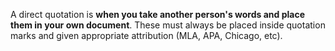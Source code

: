 A direct quotation is **when you take another person's words and place them in your own document**. These must always be placed inside quotation marks and given appropriate attribution (MLA, APA, Chicago, etc).